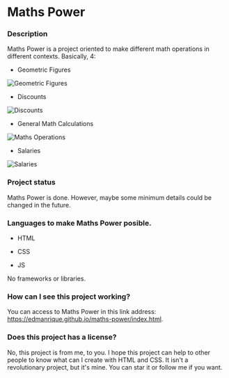# Maths Power

### Description

Maths Power is a project oriented to make different math operations in different contexts. Basically, 4:

- Geometric Figures

![Geometric Figures](https://image.flaticon.com/icons/png/512/391/391064.png "Geometric Figures")

- Discounts

![Discounts](https://image.flaticon.com/icons/png/512/2977/2977922.png "Discounts")

- General Math Calculations

![Maths Operations](https://image.flaticon.com/icons/png/512/3696/3696447.png "Maths Operations")

- Salaries

![Salaries](https://image.flaticon.com/icons/png/512/4150/4150997.png "Salaries")

### Project status

Maths Power is done. However, maybe some minimum details could be changed in the future.

### Languages to make Maths Power posible.

- HTML

- CSS

- JS

No frameworks or libraries.

### How can I see this project working?

You can access to Maths Power in this link address: https://edmanrique.github.io/maths-power/index.html.

### Does this project has a license?

No, this project is from me, to you. I hope this project can help to other people to know what can I create with HTML and CSS. It isn't a revolutionary project, but it's mine. You can star it or follow me if you want.

